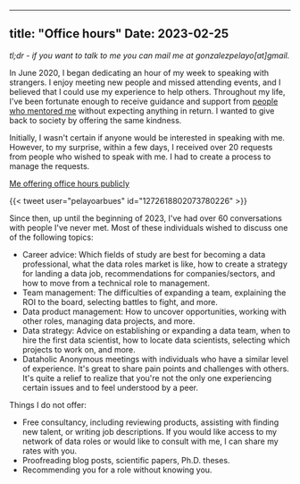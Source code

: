 
---
title:  "Office hours"
Date: 2023-02-25
---

*tl;dr - if you want to talk to me you can mail me at gonzalezpelayo[at]gmail.*

In June 2020, I began dedicating an hour of my week to speaking with strangers. I enjoy meeting new people and missed attending events, and I believed that I could use my experience to help others. Throughout my life, I've been fortunate enough to receive guidance and support from [people who mentored me](notes/202302251202%20-%20Mentors%20and%20me.md) without expecting anything in return. I wanted to give back to society by offering the same kindness.

Initially, I wasn't certain if anyone would be interested in speaking with me. However, to my surprise, within a few days, I received over 20 requests from people who wished to speak with me. I had to create a process to manage the requests.

[Me offering office hours publicly](https://twitter.com/pelayoarbues/status/1272618802073780226?s=20)

{{< tweet user="pelayoarbues" id="1272618802073780226" >}}

Since then, up until the beginning of 2023, I've had over 60 conversations with people I've never met. Most of these individuals wished to discuss one of the following topics:
-   Career advice: Which fields of study are best for becoming a data professional, what the data roles market is like, how to create a strategy for landing a data job, recommendations for companies/sectors, and how to move from a technical role to management.
-   Team management: The difficulties of expanding a team, explaining the ROI to the board, selecting battles to fight, and more.
-   Data product management: How to uncover opportunities, working with other roles, managing data projects, and more.
-   Data strategy: Advice on establishing or expanding a data team, when to hire the first data scientist, how to locate data scientists, selecting which projects to work on, and more.
-   Dataholic Anonymous meetings with individuals who have a similar level of experience. It's great to share pain points and challenges with others. It's quite a relief to realize that you're not the only one experiencing certain issues and to feel understood by a peer.
    

Things I do not offer:

-   Free consultancy, including reviewing products, assisting with finding new talent, or writing job descriptions. If you would like access to my network of data roles or would like to consult with me, I can share my rates with you.
-   Proofreading blog posts, scientific papers, Ph.D. theses.
-   Recommending you for a role without knowing you.

